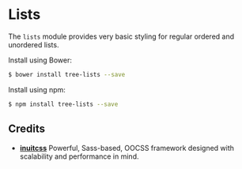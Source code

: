 # Lists

The `lists` module provides very basic styling for regular ordered and
unordered lists.

Install using Bower:

```sh
$ bower install tree-lists --save
```

Install using npm:

```sh
$ npm install tree-lists --save
```


## Credits

* **[inuitcss](https://github.com/inuitcss)** Powerful, Sass-based, OOCSS
framework designed with scalability and performance in mind.
